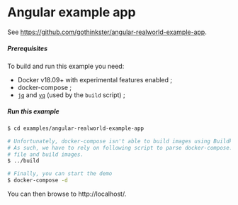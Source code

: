 # Angular example app

See https://github.com/gothinkster/angular-realworld-example-app.

##### Prerequisites

To build and run this example you need:

* Docker v18.09+ with experimental features enabled ;
* docker-compose ;
* [`jq`] and [`yq`] (used by the `build` script) ;

##### Run this example

```bash
$ cd examples/angular-realworld-example-app

# Unfortunately, docker-compose isn't able to build images using Buildkit yet.
# As such, we have to rely on following script to parse docker-compose.yml
# file and build images.
$ ../build

# Finally, you can start the demo
$ docker-compose -d
```

You can then browse to http://localhost/.


[`jq`]: https://stedolan.github.io/jq/download/
[`yq`]: https://github.com/kislyuk/yq
